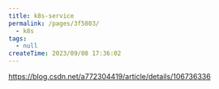 ```yaml
---
title: k8s-service
permalink: /pages/3f5803/
  - k8s
tags:
  - null
createTime: 2023/09/08 17:36:02
---
```



https://blog.csdn.net/a772304419/article/details/106736336